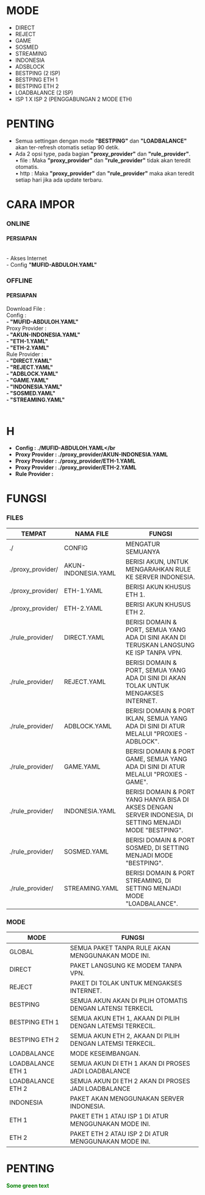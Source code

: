 # MODE
- DIRECT
- REJECT
- GAME
- SOSMED
- STREAMING
- INDONESIA
- ADSBLOCK
- BESTPING (2 ISP)
- BESTPING ETH 1
- BESTPING ETH 2
- LOADBALANCE (2 ISP)
- ISP 1 X ISP 2 (PENGGABUNGAN 2 MODE ETH)

# PENTING
- Semua settingan dengan mode **"BESTPING"** dan **"LOADBALANCE"** akan ter-refresh otomatis setiap 90 detik.
- Ada 2 opsi type, pada bagian **"proxy_provider"** dan **"rule_provider"**.<br>
• file : Maka **"proxy_provider"** dan **"rule_provider"** tidak akan teredit otomatis.<br>
• http : Maka **"proxy_provider"** dan **"rule_provider"** maka akan teredit setiap hari jika ada update terbaru.

# CARA IMPOR
<h3>ONLINE</h3>
<h4>PERSIAPAN</h4>
<br>- Akses Internet
<br>- Config <b>"MUFID-ABDULOH.YAML"</b>

<h3>OFFLINE</h3>
<h4>PERSIAPAN</h4>
Download File :<br>
Config :<br>
<b>- "MUFID-ABDULOH.YAML"</b><br>
Proxy Provider :<br>
<b>- "AKUN-INDONESIA.YAML"<br>
- "ETH-1.YAML"<br>
- "ETH-2.YAML"</b><br>
Rule Provider :<b><br>
- "DIRECT.YAML"<br>
- "REJECT.YAML"<br>
- "ADBLOCK.YAML"<br>
- "GAME.YAML"<br>
- "INDONESIA.YAML"<br>
- "SOSMED.YAML"<br>
- "STREAMING.YAML"</br><br>











# H
- Config         : <b>./MUFID-ABDULOH.YAML</b></br
- Proxy Provider : <b>./proxy_provider/AKUN-INDONESIA.YAML</b></br>
- Proxy Provider : <b>./proxy_provider/ETH-1.YAML</b></br>
- Proxy Provider : <b>./proxy_provider/ETH-2.YAML</b></br>
- Rule Provider  :

# FUNGSI
<h3>FILES</h3>

TEMPAT             | NAMA FILE           | FUNGSI
-------------------|---------------------|---------
./                 | CONFIG              | MENGATUR SEMUANYA
./proxy_provider/  | AKUN-INDONESIA.YAML | BERISI AKUN, UNTUK MENGARAHKAN RULE KE SERVER INDONESIA.
./proxy_provider/  | ETH-1.YAML          | BERISI AKUN KHUSUS ETH 1.
./proxy_provider/  | ETH-2.YAML          | BERISI AKUN KHUSUS ETH 2.
./rule_provider/   | DIRECT.YAML         | BERISI DOMAIN & PORT, SEMUA YANG ADA DI SINI AKAN DI TERUSKAN LANGSUNG KE ISP TANPA VPN.
./rule_provider/   | REJECT.YAML         | BERISI DOMAIN & PORT, SEMUA YANG ADA DI SINI DI AKAN TOLAK UNTUK MENGAKSES INTERNET.
./rule_provider/   | ADBLOCK.YAML        | BERISI DOMAIN & PORT IKLAN, SEMUA YANG ADA DI SINI DI ATUR MELALUI "PROXIES - ADBLOCK".
./rule_provider/   | GAME.YAML           | BERISI DOMAIN & PORT GAME, SEMUA YANG ADA DI SINI DI ATUR MELALUI "PROXIES - GAME".
./rule_provider/   | INDONESIA.YAML      | BERISI DOMAIN & PORT YANG HANYA BISA DI AKSES DENGAN SERVER INDONESIA, DI SETTING MENJADI MODE "BESTPING".
./rule_provider/   | SOSMED.YAML         | BERISI DOMAIN & PORT SOSMED, DI SETTING MENJADI MODE "BESTPING".
./rule_provider/   | STREAMING.YAML      | BERISI DOMAIN & PORT STREAMING, DI SETTING MENJADI MODE "LOADBALANCE".


<h3>MODE</h3>

MODE | FUNGSI
------------ | -------------
GLOBAL | SEMUA PAKET TANPA RULE AKAN MENGGUNAKAN MODE INI.
DIRECT | PAKET LANGSUNG KE MODEM TANPA VPN.
REJECT | PAKET DI TOLAK UNTUK MENGAKSES INTERNET.
BESTPING | SEMUA AKUN AKAN DI PILIH OTOMATIS DENGAN LATENSI TERKECIL
BESTPING ETH 1 | SEMUA AKUN ETH 1, AKAAN DI PILIH DENGAN LATEMSI TERKECIL.
BESTPING ETH 2 | SEMUA AKUN ETH 2, AKAAN DI PILIH DENGAN LATEMSI TERKECIL.
LOADBALANCE | MODE KESEIMBANGAN.
LOADBALANCE ETH 1 | SEMUA AKUN DI ETH 1 AKAN DI PROSES JADI LOADBALANCE
LOADBALANCE ETH 2 | SEMUA AKUN DI ETH 2 AKAN DI PROSES JADI LOADBALANCE
INDONESIA | PAKET AKAN MENGGUNAKAN SERVER INDONESIA.
ETH 1 | PAKET ETH 1 ATAU ISP 1 DI ATUR MENGGUNAKAN MODE INI.
ETH 2 | PAKET ETH 2 ATAU ISP 2 DI ATUR MENGGUNAKAN MODE INI.



# PENTING
<font color="green"> Some green text </font>
